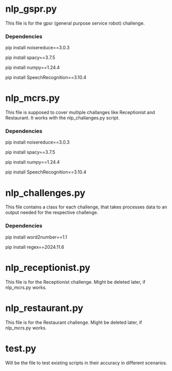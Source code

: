 
# nlp_gspr.py

This file is for the gpsr (general purpose service robot) challenge. 

### Dependencies

pip install noisereduce==3.0.3

pip install spacy==3.7.5

pip install numpy==1.24.4

pip install SpeechRecognition==3.10.4

# nlp_mcrs.py

This file is supposed to cover multiple challanges like Receptionist and Restaurant. 
It works with the nlp_challanges.py script.

### Dependencies

pip install noisereduce==3.0.3

pip install spacy==3.7.5

pip install numpy==1.24.4

pip install SpeechRecognition==3.10.4

# nlp_challenges.py

This file contains a class for each challenge, that takes processes data to an output 
needed for the respective challenge.

### Dependencies

pip install word2number==1.1

pip install regex==2024.11.6

# nlp_receptionist.py

This file is for the Receptionist challenge. Might be deleted later, if nlp_mcrs.py works.


# nlp_restaurant.py

This file is for the Restaurant challenge. Might be deleted later, if nlp_mcrs.py works.

# test.py

Will be the file to test existing scripts in their accuracy in different scenarios.


